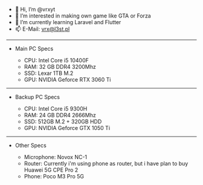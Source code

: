 - 👋 Hi, I’m @vrxyt
- 👀 I’m interested in making own game like GTA or Forza
- 🌱 I’m currently learning Laravel and Flutter
- 📫 E-Mail: vrx@l3st.pl
<!--- - 💞️ I’m looking to collaborate on ...--->


---

- Main PC Specs

   - CPU: Intel Core i5 10400F
   - RAM: 32 GB DDR4 3200Mhz
   - SSD: Lexar 1TB M.2
   - GPU: NVIDIA Geforce RTX 3060 Ti

---

- Backup PC Specs

   - CPU: Intel Core i5 9300H
   - RAM: 24 GB DDR4 2666Mhz
   - SSD: 512GB M.2 + 320GB HDD
   - GPU: NVIDIA Geforce GTX 1050 Ti
   
---
   
- Other Specs

   - Microphone: Novox NC-1
   - Router: Currently i'm using phone as router, but i have plan to buy Huawei 5G CPE Pro 2
   - Phone: Poco M3 Pro 5G

<!---
vrxyt/vrxyt is a ✨ special ✨ repository because its `README.md` (this file) appears on your GitHub profile.
You can click the Preview link to take a look at your changes.
--->

